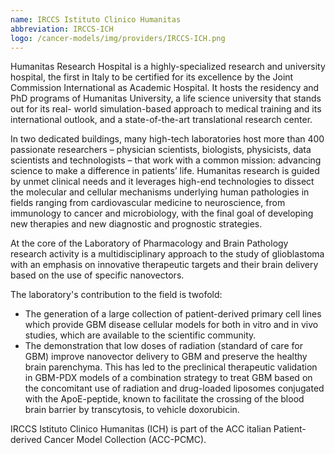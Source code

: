 ```yaml
---
name: IRCCS Istituto Clinico Humanitas
abbreviation: IRCCS-ICH
logo: /cancer-models/img/providers/IRCCS-ICH.png
---
```


Humanitas Research Hospital is a highly-specialized research and university hospital, the first in Italy to be certified for its excellence by the Joint Commission International as Academic Hospital. It hosts the residency and PhD programs of Humanitas University, a life science university that stands out for its real- world simulation-based approach to medical training and its international outlook, and a state-of-the-art translational research center.

In two dedicated buildings, many high-tech laboratories host more than 400 passionate researchers – physician scientists, biologists, physicists, data scientists and technologists – that work with a common mission: advancing science to make a difference in patients’ life. Humanitas research is guided by unmet clinical needs and it leverages high-end technologies to dissect the molecular and cellular mechanisms underlying human pathologies in fields ranging from cardiovascular medicine to neuroscience, from immunology to cancer and microbiology, with the final goal of developing new therapies and new diagnostic and prognostic strategies.

At the core of the Laboratory of Pharmacology and Brain Pathology research activity is a multidisciplinary approach to the study of glioblastoma with an emphasis on innovative therapeutic targets and their brain
delivery based on the use of specific nanovectors. 

The laboratory's contribution to the field is twofold:

- The generation of a large collection of patient-derived primary cell lines which provide GBM disease cellular models for both in vitro and in vivo studies, which are available to the scientific community.
- The demonstration that low doses of radiation (standard of care for GBM) improve nanovector delivery to GBM and preserve the healthy brain parenchyma. This has led to the preclinical therapeutic validation in GBM-PDX models of a combination strategy to treat GBM based on the concomitant use of radiation and drug-loaded liposomes conjugated with the ApoE-peptide, known to facilitate the crossing of the blood brain barrier by transcytosis, to vehicle doxorubicin.

IRCCS Istituto Clinico Humanitas (ICH) is part of the ACC italian Patient-derived Cancer Model Collection (ACC-PCMC).
